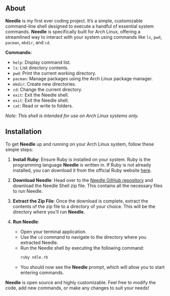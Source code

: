 ## About

**Needle** is my first ever coding project. It’s a simple, customizable command-line shell designed to execute a handful of essential system commands. **Needle** is specifically built for Arch Linux, offering a streamlined way to interact with your system using commands like `ls`, `pwd`, `pacman`, `mkdir`, and `cd`.

**Commands:**
- `help`: Display command list.
- `ls`: List directory contents.
- `pwd`: Print the current working directory.
- `pacman`: Manage packages using the Arch Linux package manager.
- `mkdir`: Create new directories.
- `cd`: Change the current directory.
- `exit`: Exit the Needle shell.
- `exit`: Exit the Needle shell.
- `cat`: Read or write to folders.
  
*Note: This shell is intended for use on Arch Linux systems only.*

## Installation

To get **Needle** up and running on your Arch Linux system, follow these simple steps:

1. **Install Ruby**: Ensure Ruby is installed on your system. Ruby is the programming language **Needle** is written in. If Ruby is not already installed, you can download it from the official Ruby website [here](https://www.ruby-lang.org/en/downloads/).

2. **Download Needle**: Head over to the [Needle GitHub repository](https://github.com/DayreaverDoesThings/Needle-Shell/tree/main) and download the Needle Shell zip file. This contains all the necessary files to run Needle.

3. **Extract the Zip File**: Once the download is complete, extract the contents of the zip file to a directory of your choice. This will be the directory where you’ll run **Needle**.

4. **Run Needle**:
    - Open your terminal application.
    - Use the `cd` command to navigate to the directory where you extracted Needle.
    - Run the Needle shell by executing the following command:
      ```bash
      ruby ndle.rb
      ```
    - You should now see the **Needle** prompt, which will allow you to start entering commands.

**Needle** is open source and highly customizable. Feel free to modify the code, add new commands, or make any changes to suit your needs!
